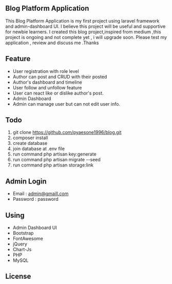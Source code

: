 ## Blog Platform Application

This Blog Platform Application is my first project using laravel framework and admin-dashboard UI. I believe this project will be useful and supportive for newbie learners. I created this blog project,inspired from medium ,this project is ongoing and not complete yet , i will upgrade soon. Please test my application , review and discuss me .Thanks

## Feature

-   User registration with role level
-   Author can post and CRUD with their posted
-   Author's dashboard and timeline
-   User follow and unfollow feature
-   User can react like or dislike author's post.
-   Admin Dashboard
-   Admin can manage user but can not edit user info.

## Todo

1. git clone https://github.com/pyaesone1996/blog.git
2. composer install
3. create database
4. join database at .env file
5. run command php artisan key:generate
6. run command php artisan migrate --seed
7. run command php artisan storage:link

## Admin Login

-   Email : admin@gmaill.com
-   Password : password

## Using

-   Admin Dashboard UI
-   Bootstrap
-   FontAwesome
-   jQuery
-   Chart-Js
-   PHP
-   MySQL

## License
